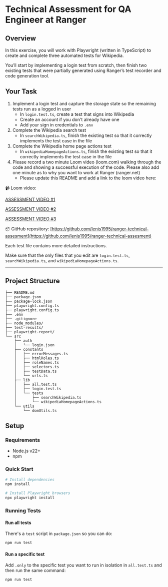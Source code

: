 # Technical Assessment for QA Engineer at Ranger

## Overview

In this exercise, you will work with Playwright (written in TypeScript) to create and complete three automated tests for Wikipedia.

You’ll start by implementing a login test from scratch, then finish two existing tests that were partially generated using Ranger’s test recorder and code generation tool.

## Your Task

1. Implement a login test and capture the storage state so the remaining tests run as a logged in user
    - In `login.test.ts`, create a test that signs into Wikipedia
    - Create an account if you don't already have one
    - Add your sign in credentials to `.env`
2. Complete the Wikipedia search test
    - In `searchWikipedia.ts`, finish the existing test so that it correctly implements the test case in the file
3. Complete the Wikipedia home page actions test
    - In `wikipediaHomepageActions.ts`, finish the existing test so that it correctly implements the test case in the file
4. Please record a two minute Loom video (loom.com) walking through the code and showing a successful execution of the code. Please also add one minute as to why you want to work at Ranger (ranger.net)
    - Please update this README and add a link to the loom video here:

📹 Loom video:

[ASSESSMENT VIDEO #1](https://www.loom.com/share/de2355f662224247ada54d4ddbcc2f07?sid=1df8688c-a74c-4314-9b8f-8aa0ded79aa8)

[ASSESSMENT VIDEO #2](https://www.loom.com/share/120f793a412743768d18f9c0f95886f5?sid=29ce9cd0-afa0-44e0-b43a-feacb47a3141)

[ASSESSMENT VIDEO #3](https://www.loom.com/share/3c2299bd45694a788b41d0b28332021a?sid=e9a6e7e3-611c-4354-b569-c557a876cfd1)

📦 GitHub repository: [https://github.com/lenis1995/ranger-technical-assesment](https://github.com/lenis1995/ranger-technical-assesment)

Each test file contains more detailed instructions.

Make sure that the only files that you edit are `login.test.ts`, `searchWikipedia.ts`, and `wikipediaHomepageActions.ts`.

---

## Project Structure

```plaintext
├── README.md
├── package.json
├── package-lock.json
├── playwright.config.ts
├── playwright.config.ts
├── .env
├── .gitignore
├── node_modules/
├── test-results/
├── playwright-report/
└── src
    ├── auth
    │   └── login.json
    ├── constants
    │   ├── errorMessages.ts
    │   ├── htmlRoles.ts
    │   ├── roleNames.ts
    │   ├── selectors.ts
    │   ├── testData.ts
    │   └── urls.ts
    ├── lib
    │   ├── all.test.ts
    │   ├── login.test.ts
    │   └── tests
    │       ├── searchWikipedia.ts
    │       └── wikipediaHomepageActions.ts
    └── utils
        └── domUtils.ts
```

## Setup

### Requirements

-   Node.js v22+
-   npm

### Quick Start

```bash
# Install dependencies
npm install

# Install Playwright browsers
npx playwright install
```

### Running Tests

#### Run all tests

There's a `test` script in `package.json` so you can do:

```bash
npm run test
```

#### Run a specific test

Add `.only` to the specific test you want to run in isolation in `all.test.ts` and then run the same command:

```bash
npm run test
```
